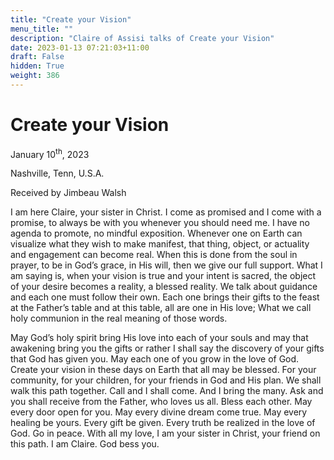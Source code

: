 ```yaml
---
title: "Create your Vision"
menu_title: ""
description: "Claire of Assisi talks of Create your Vision"
date: 2023-01-13 07:21:03+11:00
draft: False
hidden: True
weight: 386
---
```

# Create your Vision

January 10<sup>th</sup>, 2023

Nashville, Tenn, U.S.A.

Received by Jimbeau Walsh  



I am here Claire, your sister in Christ. I come as promised and I come with a promise, to always be with you whenever you should need me. I have no agenda to promote, no mindful exposition. Whenever one on Earth can visualize what they wish to make manifest, that thing, object, or actuality and engagement can become real. When this is done from the soul in prayer, to be in God’s grace, in His will, then we give our full support. What I am saying is, when your vision is true and your intent is sacred, the object of your desire becomes a reality, a blessed reality. We talk about guidance and each one must follow their own. Each one brings their gifts to the feast at the Father’s table and at this table, all are one in His love; What we call holy communion in the real meaning of those words. 

May God’s holy spirit bring His love into each of your souls and may that awakening bring you the gifts or rather I shall say the discovery of your gifts that God has given you. May each one of you grow in the love of God. Create your vision in these days on Earth that all may be blessed. For your community, for your children, for your friends in God and His plan. We shall walk this path together. Call and I shall come. And I bring the many. Ask and you shall receive from the Father, who loves us all. Bless each other. May every door open for you. May every divine dream come true. May every healing be yours. Every gift be given. Every truth be realized in the love of God. Go in peace. With all my love, I am your sister in Christ, your friend on this path. I am Claire. God bess you. 
